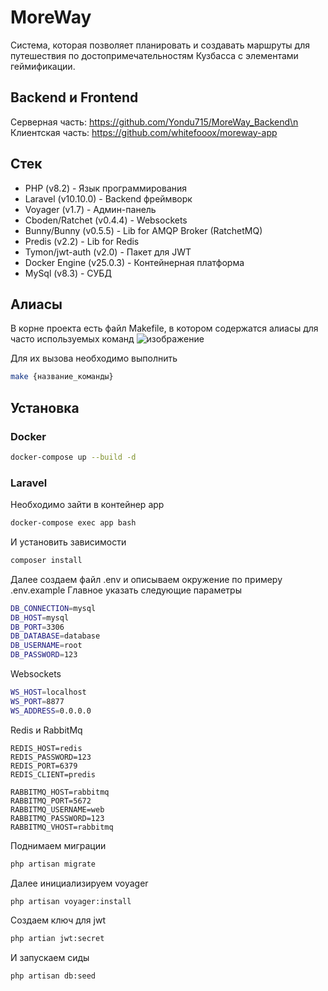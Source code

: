 # MoreWay
Система, которая позволяет планировать и создавать маршруты для путешествия по достопримечательностям Кузбасса с элементами геймификации.

## Backend и Frontend
Серверная часть: https://github.com/Yondu715/MoreWay_Backend\n
Клиентская часть: https://github.com/whitefooox/moreway-app

## Стек
- PHP (v8.2) - Язык программирования
- Laravel (v10.10.0) - Backend фреймворк
- Voyager (v1.7) - Админ-панель
- Cboden/Ratchet (v0.4.4) - Websockets
- Bunny/Bunny (v0.5.5) - Lib for AMQP Broker (RatchetMQ)
- Predis (v2.2) - Lib for Redis
- Tymon/jwt-auth (v2.0) - Пакет для JWT
- Docker Engine (v25.0.3) - Контейнерная платформа
- MySql (v8.3) - СУБД

## Алиасы
В корне проекта есть файл Makefile, в котором содержатся алиасы для часто используемых команд
![изображение](https://github.com/Yondu715/pastebin/assets/116293533/9f506c3e-96c5-433b-9030-3993d1460469)

Для их вызова необходимо выполнить
```sh
make {название_команды}
```

## Установка

### Docker
```sh
docker-compose up --build -d
```

### Laravel
Необходимо зайти в контейнер app
```sh
docker-compose exec app bash
```

И установить зависимости
```sh
composer install
```

Далее создаем файл .env и описываем окружение по примеру .env.example
Главное указать следующие параметры
```sh
DB_CONNECTION=mysql
DB_HOST=mysql
DB_PORT=3306
DB_DATABASE=database
DB_USERNAME=root
DB_PASSWORD=123
```
Websockets
```sh
WS_HOST=localhost
WS_PORT=8877
WS_ADDRESS=0.0.0.0
```
Redis и RabbitMq
```
REDIS_HOST=redis
REDIS_PASSWORD=123
REDIS_PORT=6379
REDIS_CLIENT=predis

RABBITMQ_HOST=rabbitmq
RABBITMQ_PORT=5672
RABBITMQ_USERNAME=web
RABBITMQ_PASSWORD=123
RABBITMQ_VHOST=rabbitmq
```

Поднимаем миграции
```sh
php artisan migrate
```

Далее инициализируем voyager
```sh
php artisan voyager:install
```
Создаем ключ для jwt
```sh
php artian jwt:secret
```

И запускаем сиды
```sh
php artisan db:seed
```
